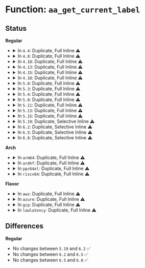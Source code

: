 # Function: <code>aa_get_current_label</code>

## Status
<b>Regular</b>
<ul>
<li>
<details>
<summary>In <code>4.4</code>: Duplicate, Full Inline ⚠️</summary>

**Collision:** Static Duplication

**Inline:** Full

**Transformation:** False

**Instances:**

```
In security/apparmor/domain.c (ffffffff8137e05a)
Location: security/apparmor/include/context.h:130
Inline: True
Inline callers:
  - security/apparmor/domain.c:aa_change_profile
```
```
In security/apparmor/lsm.c (ffffffff81384076)
Location: security/apparmor/include/context.h:130
Inline: True
Inline callers:
  - security/apparmor/lsm.c:apparmor_sb_pivotroot
  - security/apparmor/lsm.c:apparmor_sock_graft
  - security/apparmor/lsm.c:apparmor_socket_post_create
```
</details>
</li>
<li>
<details>
<summary>In <code>4.8</code>: Duplicate, Full Inline ⚠️</summary>

**Collision:** Static Duplication

**Inline:** Full

**Transformation:** False

**Instances:**

```
In security/apparmor/domain.c (ffffffff813b77ad)
Location: security/apparmor/include/context.h:130
Inline: True
Inline callers:
  - security/apparmor/domain.c:aa_change_profile
```
```
In security/apparmor/lsm.c (ffffffff813be2fe)
Location: security/apparmor/include/context.h:130
Inline: True
Inline callers:
  - security/apparmor/lsm.c:apparmor_sock_graft
  - security/apparmor/lsm.c:apparmor_socket_post_create
  - security/apparmor/lsm.c:apparmor_sb_pivotroot
```
</details>
</li>
<li>
<details>
<summary>In <code>4.10</code>: Duplicate, Full Inline ⚠️</summary>

**Collision:** Static Duplication

**Inline:** Full

**Transformation:** False

**Instances:**

```
In security/apparmor/domain.c (ffffffff813ceaa6)
Location: security/apparmor/include/context.h:130
Inline: True
Inline callers:
  - security/apparmor/domain.c:aa_change_profile
```
```
In security/apparmor/lsm.c (ffffffff813d577e)
Location: security/apparmor/include/context.h:130
Inline: True
Inline callers:
  - security/apparmor/lsm.c:apparmor_sock_graft
  - security/apparmor/lsm.c:apparmor_socket_post_create
  - security/apparmor/lsm.c:apparmor_sb_pivotroot
```
</details>
</li>
<li>
<details>
<summary>In <code>4.13</code>: Duplicate, Full Inline ⚠️</summary>

**Collision:** Static Duplication

**Inline:** Full

**Transformation:** False

**Instances:**

```
In security/apparmor/domain.c (ffffffff813e2a69)
Location: security/apparmor/include/context.h:150
Inline: True
Inline callers:
  - security/apparmor/domain.c:aa_change_profile
```
```
In security/apparmor/lsm.c (ffffffff813e9c3f)
Location: security/apparmor/include/context.h:150
Inline: True
Inline callers:
  - security/apparmor/lsm.c:apparmor_sock_graft
  - security/apparmor/lsm.c:apparmor_socket_post_create
  - security/apparmor/lsm.c:apparmor_sb_pivotroot
```
</details>
</li>
<li>
<details>
<summary>In <code>4.15</code>: Duplicate, Full Inline ⚠️</summary>

**Collision:** Static Duplication

**Inline:** Full

**Transformation:** False

**Instances:**

```
In security/apparmor/domain.c (ffffffff81409829)
Location: security/apparmor/include/context.h:150
Inline: True
Inline callers:
  - security/apparmor/domain.c:aa_change_profile
```
```
In security/apparmor/lsm.c (ffffffff8140fcdc)
Location: security/apparmor/include/context.h:150
Inline: True
Inline callers:
  - security/apparmor/lsm.c:apparmor_sock_graft
  - security/apparmor/lsm.c:apparmor_socket_post_create
  - security/apparmor/lsm.c:apparmor_sb_pivotroot
```
</details>
</li>
<li>
<details>
<summary>In <code>4.18</code>: Duplicate, Full Inline ⚠️</summary>

**Collision:** Static Duplication

**Inline:** Full

**Transformation:** False

**Instances:**

```
In security/apparmor/domain.c (ffffffff8143ae7b)
Location: security/apparmor/include/cred.h:91
Inline: True
Inline callers:
  - security/apparmor/domain.c:aa_change_profile
  - security/apparmor/domain.c:aa_change_profile
```
```
In security/apparmor/lsm.c (ffffffff814422d3)
Location: security/apparmor/include/cred.h:91
Inline: True
Inline callers:
  - security/apparmor/lsm.c:apparmor_sock_graft
  - security/apparmor/lsm.c:apparmor_socket_post_create
  - security/apparmor/lsm.c:apparmor_sb_pivotroot
```
</details>
</li>
<li>
<details>
<summary>In <code>5.0</code>: Duplicate, Full Inline ⚠️</summary>

**Collision:** Static Duplication

**Inline:** Full

**Transformation:** False

**Instances:**

```
In security/apparmor/domain.c (ffffffff81457ca7)
Location: security/apparmor/include/cred.h:105
Inline: True
Inline callers:
  - security/apparmor/domain.c:aa_change_profile
  - security/apparmor/domain.c:aa_change_profile
```
```
In security/apparmor/lsm.c (ffffffff8145f1fa)
Location: security/apparmor/include/cred.h:105
Inline: True
Inline callers:
  - security/apparmor/lsm.c:apparmor_sock_graft
  - security/apparmor/lsm.c:apparmor_socket_post_create
  - security/apparmor/lsm.c:apparmor_sb_pivotroot
```
</details>
</li>
<li>
<details>
<summary>In <code>5.3</code>: Duplicate, Full Inline ⚠️</summary>

**Collision:** Static Duplication

**Inline:** Full

**Transformation:** False

**Instances:**

```
In security/apparmor/domain.c (ffffffff81485454)
Location: security/apparmor/include/cred.h:101
Inline: True
Inline callers:
  - security/apparmor/domain.c:aa_change_profile
  - security/apparmor/domain.c:aa_change_profile
```
```
In security/apparmor/lsm.c (ffffffff8148c67f)
Location: security/apparmor/include/cred.h:101
Inline: True
Inline callers:
  - security/apparmor/lsm.c:apparmor_sock_graft
  - security/apparmor/lsm.c:apparmor_socket_post_create
  - security/apparmor/lsm.c:apparmor_sb_pivotroot
```
</details>
</li>
<li>
<details>
<summary>In <code>5.4</code>: Duplicate, Full Inline ⚠️</summary>

**Collision:** Static Duplication

**Inline:** Full

**Transformation:** False

**Instances:**

```
In security/apparmor/domain.c (ffffffff8149f374)
Location: security/apparmor/include/cred.h:101
Inline: True
Inline callers:
  - security/apparmor/domain.c:aa_change_profile
```
```
In security/apparmor/lsm.c (ffffffff814a653f)
Location: security/apparmor/include/cred.h:101
Inline: True
Inline callers:
  - security/apparmor/lsm.c:apparmor_sock_graft
  - security/apparmor/lsm.c:apparmor_socket_post_create
  - security/apparmor/lsm.c:apparmor_sb_pivotroot
```
</details>
</li>
<li>
<details>
<summary>In <code>5.8</code>: Duplicate, Full Inline ⚠️</summary>

**Collision:** Static Duplication

**Inline:** Full

**Transformation:** False

**Instances:**

```
In security/apparmor/domain.c (ffffffff814f89e3)
Location: security/apparmor/include/cred.h:101
Inline: True
Inline callers:
  - security/apparmor/domain.c:aa_change_profile
```
```
In security/apparmor/lsm.c (ffffffff815013d5)
Location: security/apparmor/include/cred.h:101
Inline: True
Inline callers:
  - security/apparmor/lsm.c:apparmor_sock_graft
  - security/apparmor/lsm.c:apparmor_socket_post_create
  - security/apparmor/lsm.c:apparmor_sb_pivotroot
```
</details>
</li>
<li>
<details>
<summary>In <code>5.11</code>: Duplicate, Full Inline ⚠️</summary>

**Collision:** Static Duplication

**Inline:** Full

**Transformation:** False

**Instances:**

```
In security/apparmor/domain.c (ffffffff81515b23)
Location: security/apparmor/include/cred.h:101
Inline: True
Inline callers:
  - security/apparmor/domain.c:aa_change_profile
```
```
In security/apparmor/lsm.c (ffffffff815215b5)
Location: security/apparmor/include/cred.h:101
Inline: True
Inline callers:
  - security/apparmor/lsm.c:apparmor_sock_graft
  - security/apparmor/lsm.c:apparmor_socket_post_create
  - security/apparmor/lsm.c:apparmor_sb_pivotroot
```
</details>
</li>
<li>
<details>
<summary>In <code>5.13</code>: Duplicate, Full Inline ⚠️</summary>

**Collision:** Static Duplication

**Inline:** Full

**Transformation:** False

**Instances:**

```
In security/apparmor/domain.c (ffffffff8151c4a3)
Location: security/apparmor/include/cred.h:101
Inline: True
Inline callers:
  - security/apparmor/domain.c:aa_change_profile
```
```
In security/apparmor/lsm.c (ffffffff815279a5)
Location: security/apparmor/include/cred.h:101
Inline: True
Inline callers:
  - security/apparmor/lsm.c:apparmor_sock_graft
  - security/apparmor/lsm.c:apparmor_socket_post_create
  - security/apparmor/lsm.c:apparmor_sb_pivotroot
```
</details>
</li>
<li>
<details>
<summary>In <code>5.15</code>: Duplicate, Full Inline ⚠️</summary>

**Collision:** Static Duplication

**Inline:** Full

**Transformation:** False

**Instances:**

```
In security/apparmor/domain.c (ffffffff8157a573)
Location: security/apparmor/include/cred.h:101
Inline: True
Inline callers:
  - security/apparmor/domain.c:aa_change_profile
```
```
In security/apparmor/lsm.c (ffffffff81585c35)
Location: security/apparmor/include/cred.h:101
Inline: True
Inline callers:
  - security/apparmor/lsm.c:apparmor_sock_graft
  - security/apparmor/lsm.c:apparmor_socket_post_create
  - security/apparmor/lsm.c:apparmor_sb_pivotroot
```
</details>
</li>
<li>
<details>
<summary>In <code>5.19</code>: Duplicate, Selective Inline ⚠️</summary>

```c
struct aa_label *aa_get_current_label();
```

**Collision:** Static Duplication

**Inline:** Selective

**Transformation:** False

**Instances:**

```
In security/apparmor/domain.c (ffffffff816186ab)
Location: security/apparmor/include/cred.h:88
Inline: True
Inline callers:
  - security/apparmor/domain.c:aa_change_profile
```
```
In security/apparmor/lsm.c (ffffffff816267a7)
Location: security/apparmor/include/cred.h:88
Inline: True
Inline callers:
  - security/apparmor/lsm.c:apparmor_sock_graft
  - security/apparmor/lsm.c:apparmor_socket_post_create
  - security/apparmor/lsm.c:apparmor_current_getsecid_subj
  - security/apparmor/lsm.c:apparmor_sb_pivotroot
  - security/apparmor/lsm.c:apparmor_inode_init_security
Direct callers:
  - security/apparmor/lsm.c:apparmor_d_instantiate
```
**Symbols:**

```
ffffffff81622a90-ffffffff81622b4f: aa_get_current_label (STB_LOCAL)
```
</details>
</li>
<li>
<details>
<summary>In <code>6.2</code>: Duplicate, Selective Inline ⚠️</summary>

```c
struct aa_label *aa_get_current_label();
```

**Collision:** Static Duplication

**Inline:** Selective

**Transformation:** False

**Instances:**

```
In security/apparmor/domain.c (ffffffff816cb5df)
Location: security/apparmor/include/cred.h:88
Inline: True
Inline callers:
  - security/apparmor/domain.c:aa_change_profile
```
```
In security/apparmor/lsm.c (ffffffff816da647)
Location: security/apparmor/include/cred.h:88
Inline: True
Inline callers:
  - security/apparmor/lsm.c:apparmor_sock_graft
  - security/apparmor/lsm.c:apparmor_socket_post_create
  - security/apparmor/lsm.c:apparmor_current_getsecid_subj
  - security/apparmor/lsm.c:apparmor_sb_pivotroot
  - security/apparmor/lsm.c:apparmor_inode_init_security
Direct callers:
  - security/apparmor/lsm.c:apparmor_d_instantiate
```
**Symbols:**

```
ffffffff816d66a0-ffffffff816d675f: aa_get_current_label (STB_LOCAL)
```
</details>
</li>
<li>
<details>
<summary>In <code>6.5</code>: Duplicate, Selective Inline ⚠️</summary>

```c
struct aa_label *aa_get_current_label();
```

**Collision:** Static Duplication

**Inline:** Selective

**Transformation:** False

**Instances:**

```
In security/apparmor/domain.c (ffffffff817040e3)
Location: security/apparmor/include/cred.h:88
Inline: True
Inline callers:
  - security/apparmor/domain.c:aa_change_profile
```
```
In security/apparmor/lsm.c (ffffffff81713637)
Location: security/apparmor/include/cred.h:88
Inline: True
Inline callers:
  - security/apparmor/lsm.c:apparmor_sock_graft
  - security/apparmor/lsm.c:apparmor_socket_post_create
  - security/apparmor/lsm.c:apparmor_current_getsecid_subj
  - security/apparmor/lsm.c:apparmor_sb_pivotroot
  - security/apparmor/lsm.c:apparmor_inode_init_security
Direct callers:
  - security/apparmor/lsm.c:apparmor_d_instantiate
```
**Symbols:**

```
ffffffff8170f2c0-ffffffff8170f37b: aa_get_current_label (STB_LOCAL)
```
</details>
</li>
<li>
<details>
<summary>In <code>6.8</code>: Duplicate, Selective Inline ⚠️</summary>

```c
struct aa_label *aa_get_current_label();
```

**Collision:** Static Duplication

**Inline:** Selective

**Transformation:** False

**Instances:**

```
In security/apparmor/domain.c (ffffffff81741992)
Location: security/apparmor/include/cred.h:88
Inline: True
Inline callers:
  - security/apparmor/domain.c:aa_change_profile
```
```
In security/apparmor/lsm.c (ffffffff81752897)
Location: security/apparmor/include/cred.h:88
Inline: True
Inline callers:
  - security/apparmor/lsm.c:apparmor_sock_graft
  - security/apparmor/lsm.c:apparmor_socket_post_create
  - security/apparmor/lsm.c:apparmor_sb_pivotroot
  - security/apparmor/lsm.c:apparmor_inode_init_security
Direct callers:
  - security/apparmor/lsm.c:apparmor_d_instantiate
```
**Symbols:**

```
ffffffff8174dd90-ffffffff8174de4e: aa_get_current_label (STB_LOCAL)
```
</details>
</li>
</ul>
<b>Arch</b>
<ul>
<li>
<details>
<summary>In <code>arm64</code>: Duplicate, Full Inline ⚠️</summary>

**Collision:** Static Duplication

**Inline:** Full

**Transformation:** False

**Instances:**

```
In security/apparmor/domain.c (ffff8000105951a0)
Location: security/apparmor/include/cred.h:101
Inline: True
Inline callers:
  - security/apparmor/domain.c:aa_change_profile
```
```
In security/apparmor/lsm.c (ffff80001059b26c)
Location: security/apparmor/include/cred.h:101
Inline: True
Inline callers:
  - security/apparmor/lsm.c:apparmor_sock_graft
  - security/apparmor/lsm.c:apparmor_socket_post_create
  - security/apparmor/lsm.c:apparmor_sb_pivotroot
```
</details>
</li>
<li>
<details>
<summary>In <code>armhf</code>: Duplicate, Full Inline ⚠️</summary>

**Collision:** Static Duplication

**Inline:** Full

**Transformation:** False

**Instances:**

```
In security/apparmor/domain.c (c07461b4)
Location: security/apparmor/include/cred.h:101
Inline: True
Inline callers:
  - security/apparmor/domain.c:aa_change_profile
```
```
In security/apparmor/lsm.c (c074c25c)
Location: security/apparmor/include/cred.h:101
Inline: True
Inline callers:
  - security/apparmor/lsm.c:apparmor_sock_graft
  - security/apparmor/lsm.c:apparmor_socket_post_create
  - security/apparmor/lsm.c:apparmor_sb_pivotroot
```
</details>
</li>
<li>
<details>
<summary>In <code>ppc64el</code>: Duplicate, Full Inline ⚠️</summary>

**Collision:** Static Duplication

**Inline:** Full

**Transformation:** False

**Instances:**

```
In security/apparmor/domain.c (c00000000070a504)
Location: security/apparmor/include/cred.h:101
Inline: True
Inline callers:
  - security/apparmor/domain.c:aa_change_profile
```
```
In security/apparmor/lsm.c (c000000000712d38)
Location: security/apparmor/include/cred.h:101
Inline: True
Inline callers:
  - security/apparmor/lsm.c:apparmor_sock_graft
  - security/apparmor/lsm.c:apparmor_socket_post_create
  - security/apparmor/lsm.c:apparmor_sb_pivotroot
```
</details>
</li>
<li>
<details>
<summary>In <code>riscv64</code>: Duplicate, Full Inline ⚠️</summary>

**Collision:** Static Duplication

**Inline:** Full

**Transformation:** False

**Instances:**

```
In security/apparmor/domain.c (ffffffe0003e21f8)
Location: security/apparmor/include/cred.h:101
Inline: True
Inline callers:
  - security/apparmor/domain.c:aa_change_profile
```
```
In security/apparmor/lsm.c (ffffffe0003e918a)
Location: security/apparmor/include/cred.h:101
Inline: True
Inline callers:
  - security/apparmor/lsm.c:apparmor_sock_graft
  - security/apparmor/lsm.c:apparmor_socket_post_create
  - security/apparmor/lsm.c:apparmor_sb_pivotroot
```
</details>
</li>
</ul>
<b>Flavor</b>
<ul>
<li>
<details>
<summary>In <code>aws</code>: Duplicate, Full Inline ⚠️</summary>

**Collision:** Static Duplication

**Inline:** Full

**Transformation:** False

**Instances:**

```
In security/apparmor/domain.c (ffffffff81497954)
Location: security/apparmor/include/cred.h:101
Inline: True
Inline callers:
  - security/apparmor/domain.c:aa_change_profile
```
```
In security/apparmor/lsm.c (ffffffff8149eb1f)
Location: security/apparmor/include/cred.h:101
Inline: True
Inline callers:
  - security/apparmor/lsm.c:apparmor_sock_graft
  - security/apparmor/lsm.c:apparmor_socket_post_create
  - security/apparmor/lsm.c:apparmor_sb_pivotroot
```
</details>
</li>
<li>
<details>
<summary>In <code>azure</code>: Duplicate, Full Inline ⚠️</summary>

**Collision:** Static Duplication

**Inline:** Full

**Transformation:** False

**Instances:**

```
In security/apparmor/domain.c (ffffffff81488374)
Location: security/apparmor/include/cred.h:101
Inline: True
Inline callers:
  - security/apparmor/domain.c:aa_change_profile
```
```
In security/apparmor/lsm.c (ffffffff8148f53f)
Location: security/apparmor/include/cred.h:101
Inline: True
Inline callers:
  - security/apparmor/lsm.c:apparmor_sock_graft
  - security/apparmor/lsm.c:apparmor_socket_post_create
  - security/apparmor/lsm.c:apparmor_sb_pivotroot
```
</details>
</li>
<li>
<details>
<summary>In <code>gcp</code>: Duplicate, Full Inline ⚠️</summary>

**Collision:** Static Duplication

**Inline:** Full

**Transformation:** False

**Instances:**

```
In security/apparmor/domain.c (ffffffff814939f4)
Location: security/apparmor/include/cred.h:101
Inline: True
Inline callers:
  - security/apparmor/domain.c:aa_change_profile
```
```
In security/apparmor/lsm.c (ffffffff8149abbf)
Location: security/apparmor/include/cred.h:101
Inline: True
Inline callers:
  - security/apparmor/lsm.c:apparmor_sock_graft
  - security/apparmor/lsm.c:apparmor_socket_post_create
  - security/apparmor/lsm.c:apparmor_sb_pivotroot
```
</details>
</li>
<li>
<details>
<summary>In <code>lowlatency</code>: Duplicate, Full Inline ⚠️</summary>

**Collision:** Static Duplication

**Inline:** Full

**Transformation:** False

**Instances:**

```
In security/apparmor/domain.c (ffffffff814aba16)
Location: security/apparmor/include/cred.h:101
Inline: True
Inline callers:
  - security/apparmor/domain.c:aa_change_profile
```
```
In security/apparmor/lsm.c (ffffffff814b3409)
Location: security/apparmor/include/cred.h:101
Inline: True
Inline callers:
  - security/apparmor/lsm.c:apparmor_sock_graft
  - security/apparmor/lsm.c:apparmor_socket_post_create
  - security/apparmor/lsm.c:apparmor_sb_pivotroot
```
</details>
</li>
</ul>

## Differences
<b>Regular</b>
<ul>
<li>
No changes between <code>5.19</code> and <code>6.2</code> ✅
</li>
<li>
No changes between <code>6.2</code> and <code>6.5</code> ✅
</li>
<li>
No changes between <code>6.5</code> and <code>6.8</code> ✅
</li>
</ul>
